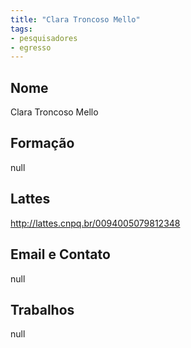 ```yaml
---
title: "Clara Troncoso Mello"
tags: 
- pesquisadores
- egresso
---
```


## Nome
Clara Troncoso Mello

## Formação
null

## Lattes
http://lattes.cnpq.br/0094005079812348

## Email e Contato
null

## Trabalhos
null